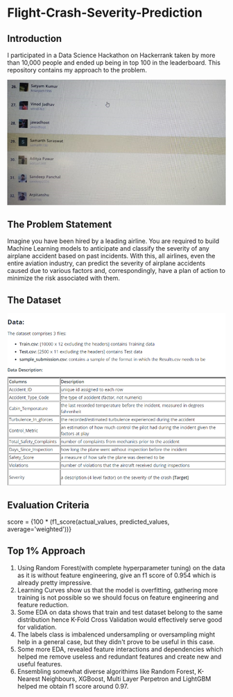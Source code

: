# Flight-Crash-Severity-Prediction

## Introduction
I participated in a Data Science Hackathon on Hackerrank taken by more than 10,000 people and ended up being in top 100 in the leaderboard. This repository contains my approach to the problem.

![Leaderboard](Leaderboard.png)
## The Problem Statement
Imagine you have been hired by a leading airline. You are required to build Machine Learning models to anticipate and classify the severity of any airplane accident based on past incidents. With this, all airlines, even the entire aviation industry, can predict the severity of airplane accidents caused due to various factors and, correspondingly, have a plan of action to minimize the risk associated with them.

## The Dataset

![Feature_Description](Feature_Description.png)

## Evaluation Criteria

score = {100 * (f1\_score(actual\_values, predicted\_values, average='weighted'))}

## Top 1% Approach

1. Using Random Forest(with complete hyperparameter tuning) on the data as it is without feature engineering, give an f1 score of 0.954 which is already pretty impressive.
2. Learning Curves show us that the model is overfitting, gathering more training is not possible so we should focus on feature engineering and feature reduction.
3. Some EDA on data shows that train and test dataset belong to the same distribution hence K-Fold Cross Validation would effectively serve good for validation.
4. The labels class is imbalenced undersampling or oversampling might help in a general case, but they didn't prove to be useful in this case.
5. Some more EDA, revealed feature interactions and dependencies which helped me remove useless and redundant features and create new and useful features.
6. Ensembling somewhat diverse algorithims like Random Forest, K-Nearest Neighbours, XGBoost, Multi Layer Perpetron and LightGBM helped me obtain f1 score around 0.97.
